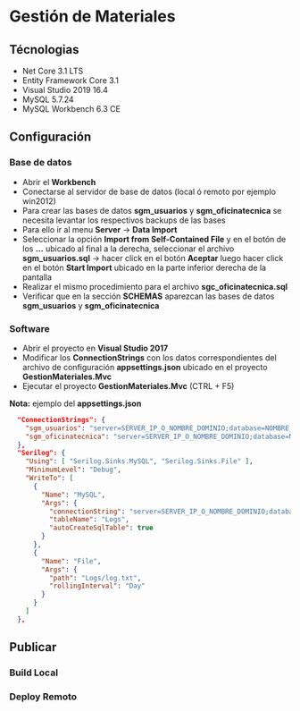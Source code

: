 # Gestión de Materiales

## Técnologias
- Net Core 3.1 LTS
- Entity Framework Core 3.1
- Visual Studio 2019 16.4
- MySQL 5.7.24
- MySQL Workbench 6.3 CE


## Configuración

### Base de datos
- Abrir el **Workbench**
- Conectarse al servidor de base de datos (local ó remoto por ejemplo win2012)
- Para crear las bases de datos **sgm_usuarios** y **sgm_oficinatecnica** se necesita levantar los respectivos backups de las bases
- Para ello ir al menu **Server** -> **Data Import** 
- Seleccionar la opción **Import from Self-Contained File** y en el botón de los **...** ubicado al final a la derecha, seleccionar el archivo **sgm_usuarios.sql** -> hacer click en el botón **Aceptar** luego hacer click en el botón **Start Import** ubicado en la parte inferior derecha de la pantalla
- Realizar el mismo procedimiento para el archivo **sgc_oficinatecnica.sql**
- Verificar que en la sección **SCHEMAS** aparezcan las bases de datos **sgm_usuarios** y **sgm_oficinatecnica**

### Software
- Abrir el proyecto en **Visual Studio 2017**
- Modificar los **ConnectionStrings** con los datos correspondientes del archivo de configuración **appsettings.json** ubicado en el proyecto **GestionMateriales.Mvc**
- Ejecutar el proyecto **GestionMateriales.Mvc** (CTRL + F5)

**Nota:** ejemplo del **appsettings.json**

```json
  "ConnectionStrings": {
    "sgm_usuarios": "server=SERVER_IP_O_NOMBRE_DOMINIO;database=NOMBRE_BASE_DE_DATOS;user=USUARIO;password=CONTRASEÑA",
    "sgm_oficinatecnica": "server=SERVER_IP_O_NOMBRE_DOMINIO;database=NOMBRE_BASE_DE_DATOS;user=USUARIO;password=CONTRASEÑA"
  },
  "Serilog": {
    "Using": [ "Serilog.Sinks.MySQL", "Serilog.Sinks.File" ],
    "MinimumLevel": "Debug",
    "WriteTo": [
      {
        "Name": "MySQL",
        "Args": {
          "connectionString": "server=SERVER_IP_O_NOMBRE_DOMINIO;database=NOMBRE_BASE_DE_DATOS;user=USUARIO;password=CONTRASEÑA",
          "tableName": "Logs",
          "autoCreateSqlTable": true
        }
      },
      {
        "Name": "File",
        "Args": {
          "path": "Logs/log.txt",
          "rollingInterval": "Day"
        }
      }      
    ]
  },
```

## Publicar

### Build Local

### Deploy Remoto
